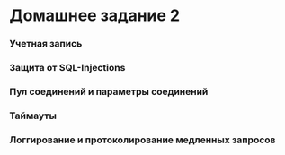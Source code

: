 # Домашнее задание 2

### Учетная запись

### Защита от SQL-Injections

### Пул соединений и параметры соединений

### Таймауты

### Логгирование и протоколирование медленных запросов

